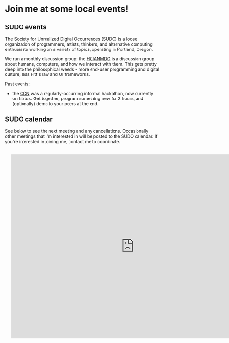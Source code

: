 # Join me at some local events!
## SUDO events

The Society for Unrealized Digital Occurrences (SUDO) is a loose organization of programmers, artists, thinkers, and alternative computing enthusiasts working on a variety of topics, operating in Portland, Oregon.

We run a monthly discussion group: the [HCIANMDG](/pages/sudo/hcianmdg.html) is a discussion group about humans, computers, and how we interact with them. This gets pretty deep into the philosophical weeds - more end-user programming and digital culture, less Fitt's law and UI frameworks.

Past events:
- the [CCN](/pages/sudo/ccn.html) was a regularly-occurring informal hackathon, now currently on hiatus. Get together, program something new for 2 hours, and (optionally) demo to your peers at the end.

## SUDO calendar

See below to see the next meeting and any cancellations. Occasionally other meetings that I'm interested in will be posted to the SUDO calendar. If you're interested in joining me, contact me to coordinate.

<iframe src="https://calendar.google.com/calendar/embed?src=9f2db30da64dd51f4e29e5402aa78890a7c07e929fa91620e3a9f9ec76e599ae%40group.calendar.google.com&ctz=America%2FLos_Angeles" style="border: 0; margin: 20px;" width="800" height="600" frameborder="0" scrolling="no"></iframe>
